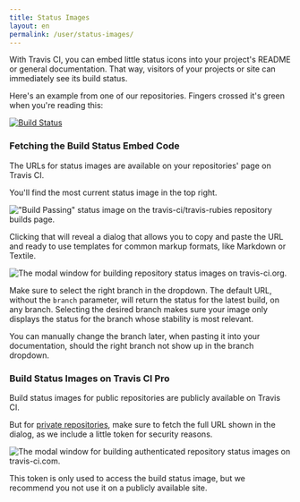```yaml
---
title: Status Images
layout: en
permalink: /user/status-images/
---
```

With Travis CI, you can embed little status icons into your project's README or
general documentation. That way, visitors of your projects or site can
immediately see its build status.

Here's an example from one of our repositories. Fingers crossed it's green when
you're reading this:

[![Build Status](https://travis-ci.org/travis-ci/travis-web.svg?branch=master)](https://travis-ci.org/travis-ci/travis-web)

### Fetching the Build Status Embed Code

The URLs for status images are available on your repositories' page on Travis
CI.

You'll find the most current status image in the top right.

!["Build Passing" status image on the travis-ci/travis-rubies repository builds page.](http://s3itch.paperplanes.de/statusimage_20140320_112129.jpg)

Clicking that will reveal a dialog that allows you to copy and paste the URL and
ready to use templates for common markup formats, like Markdown or Textile.

![The modal window for building repository status images on travis-ci.org.](http://s3itch.paperplanes.de/Travis_CI__Free_Hosted_Continuous_Integration_Platform_for_the_Open_Source_Community_20140320_112210_20140320_112214.jpg)

Make sure to select the right branch in the dropdown. The default URL, without
the `branch` parameter, will return the status for the latest build, on any
branch. Selecting the desired branch makes sure your image only displays the
status for the branch whose stability is most relevant.

You can manually change the branch later, when pasting it into your
documentation, should the right branch not show up in the branch dropdown.

### Build Status Images on Travis CI Pro

Build status images for public repositories are publicly available on Travis CI.

But for [private repositories](https://travis-ci.com), make sure to fetch the
full URL shown in the dialog, as we include a little token for security reasons.

![The modal window for building authenticated repository status images on travis-ci.com.](http://s3itch.paperplanes.de/Travis_CI__Hosted_Continuous_Integration_That_Just_Works_20140320_112255_20140320_112334.jpg)

This token is only used to access the build status image, but we recommend you
not use it on a publicly available site.
